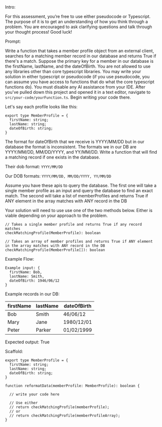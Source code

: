 Intro:

For this assessment, you’re free to use either pseudocode or Typescript. The purpose of it is to get an understanding of how you think through a problem. You are encouraged to ask clarifying questions and talk through your thought process! Good luck!

Prompt:

Write a function that takes a member profile object from an external client, searches for a matching member record in our database and returns True if there's a match. Suppose the primary key for a member in our database is the firstName, lastName, and the dateOfBirth. You are not allowed to use any libraries other than core typescript libraries. You may write your solution in either typescript or pseudocode (if you use pseudocode, you can assume you have access to functions that do what the core typescript functions do). You must disable any AI assistance from your IDE. After you've pulled down this project and opened it in a text editor, navigate to `src/your-code/yourFunction.ts`. Begin writing your code there.

Let's say each profile looks like this:

```
export type MemberProfile = {
  firstName: string;
  lastName: string;
  dateOfBirth: string;
}
```

The format for dateOfBirth that we receive is YYYY/MM/DD but in our database the format is inconsistent. The formats we in our DB are YYYY/MM/DD, MM/DD/YYYY, and YY/MM/DD. Write a function that will find a matching record if one exists in the database.

Their dob format: `YYYY/MM/DD`

Our DOB formats: `YYYY/MM/DD, MM/DD/YYYY, YY/MM/DD`

Assume you have these apis to query the database. The first one will take a single member profile as an input and query the database to find an exact match. The second will take a list of memberProfiles and returns True if ANY element in the array matches with ANY record in the DB

Your solution will need to use use one of the two methods below. Either is viable depending on your approach to the problem.

```
// Takes a single member profile and returns True if any record matches
checkMatchingProfile(MemberProfile): boolean

// Takes an array of member profiles and returns True if ANY element in the array matches with ANY record in the DB
checkMatchingProfile(MemberProfile[]): boolean
```

Example Flow:

```
Example input: {
  firstName: Bob,
  lastName: Smith,
  dateOfBirth: 1946/06/12
}
```

Example records in our DB:

| firstName | lastName | dateOfBirth |
| --------- | -------- | ----------- |
| Bob       | Smith    | 46/06/12    |
| Mary      | Jane     | 1980/12/01  |
| Peter     | Parker   | 01/02/1999  |

Expected output: True

Scaffold:

```
export type MemberProfile = {
  firstName: string;
  lastName: string;
  dateOfBirth: string;
}

function reformatData(memberProfile: MemberProfile): boolean {

  // write your code here

  // Use either
  // return checkMatchingProfile(memberProfile);
  // or
  // return checkMatchingProfile(memberProfileArray);
}
```
